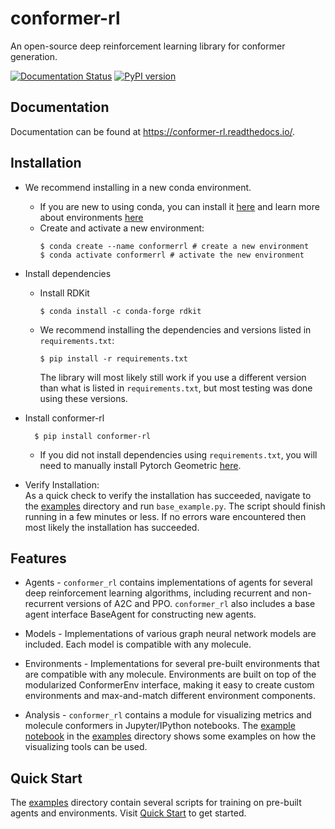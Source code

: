 # conformer-rl
An open-source deep reinforcement learning library for conformer generation.

[![Documentation Status](https://readthedocs.org/projects/conformer-rl/badge/?version=latest)](https://conformer-rl.readthedocs.io/en/latest/?badge=latest)
[![PyPI version](https://badge.fury.io/py/conformer-rl.svg)](https://badge.fury.io/py/conformer-rl)

## Documentation
Documentation can be found at https://conformer-rl.readthedocs.io/.

## Installation
* We recommend installing in a new conda environment.
  * If you are new to using conda, you can install it [here](https://conda.io/projects/conda/en/latest/user-guide/install/index.html) and learn more about environments [here](https://conda.io/projects/conda/en/latest/user-guide/tasks/manage-environments.html)
  * Create and activate a new environment:
    ```
    $ conda create --name conformerrl # create a new environment
    $ conda activate conformerrl # activate the new environment
    ```
* Install dependencies
  * Install RDKit

        $ conda install -c conda-forge rdkit

  * We recommend installing the dependencies and versions listed in `requirements.txt`:
    ```
    $ pip install -r requirements.txt
    ```
    The library will most likely still work if you use a different version than what is listed in `requirements.txt`, but most testing was done using these versions.

* Install conformer-rl

        $ pip install conformer-rl

  * If you did not install dependencies using `requirements.txt`, you will need to manually install Pytorch Geometric [here](https://pytorch-geometric.readthedocs.io/en/latest/notes/installation.html).

* Verify Installation: <br />
As a quick check to verify the installation has succeeded, navigate to the [examples](https://github.com/ZimmermanGroup/conformer-rl/tree/master/examples) directory
and run `base_example.py`. The script should finish running in a few minutes or less. If no errors ware encountered
then most likely the installation has succeeded.

## Features

* Agents - `conformer_rl` contains implementations of agents for several deep reinforcement learning algorithms,
including recurrent and non-recurrent versions of A2C and PPO. `conformer_rl` also includes a base agent
interface BaseAgent for constructing new agents.

* Models - Implementations of various graph neural network models are included. Each model is compatible with
any molecule.

* Environments - Implementations for several pre-built environments that are compatible with any molecule. Environments are built
on top of the modularized ConformerEnv interface, making it easy to create custom environments
and max-and-match different environment components.

* Analysis - `conformer_rl` contains a module for visualizing metrics and molecule conformers in Jupyter/IPython notebooks.
The [example notebook](https://colab.research.google.com/drive/1Y6u4fFM4BkGLtxetZ0QWbR5sZO1U1KPr) in the [examples](https://github.com/ZimmermanGroup/conformer-rl/tree/master/examples) directory shows some examples on how the visualizing tools can be used.

## Quick Start
The [examples](https://github.com/ZimmermanGroup/conformer-rl/tree/master/examples) directory contain several scripts for training on pre-built agents and environments.
Visit [Quick Start](https://conformer-rl.readthedocs.io/en/latest/tutorial/quick_start.html) to get started.
